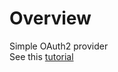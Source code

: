 # Overview
Simple OAuth2 provider  
See this [tutorial](https://hackernoon.com/developing-an-oauth-20-provider-for-a-resource-server-from-scratch-3v6n3vcm)
